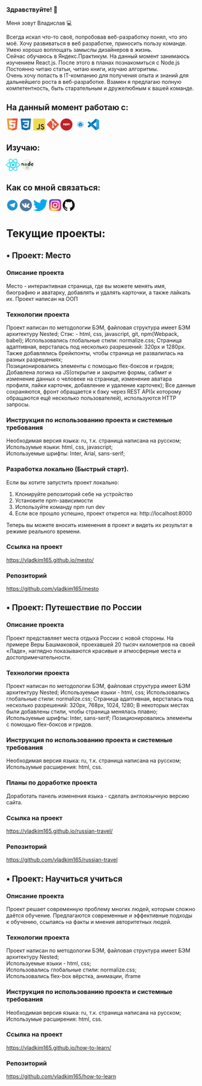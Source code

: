 ### Здравствуйте! 👋

Меня зовут Владислав 💻

Всегда искал что-то своё, попробовав веб-разработку понял, что это моё. Хочу развиваться в веб разработке, приносить пользу команде. Умею хорошо воплощать замыслы дизайнеров в жизнь.  
Сейчас обучаюсь в Яндекс.Практикум. На данный момент занимаюсь изучением React.js. После этого в планах познакомиться с Node.js  
Постоянно читаю статьи, читаю книги, изучаю алгоритмы.  
Очень хочу попасть в IT-компанию для получения опыта и знаний для дальнейшего роста в веб-разработке. Взамен я предлагаю полную компетентность, быть старательным и дружелюбным к вашей команде.

## На данный момент работаю с:
[![html5](./images/html5.png)](https://www.w3.org/html/)
[![css3](./images/css3.png)](https://www.w3schools.com/css/)
[![JavaScript](./images/javascript.png)](https://developer.mozilla.org/en-US/docs/Web/JavaScript)
[![git](./images/git.png)](https://git-scm.com/)
[![npm](./images/npm.png)](https://www.npmjs.com/)
[![Webpack](./images/webpack.png)](https://webpack.js.org/)
[![VSCode](./images/vscode.png)](https://code.visualstudio.com/)

## Изучаю:
[![React.js](./images/react.png)](https://reactjs.org/)
[![Nodejs](./images/nodejs.png)](https://nodejs.org/en/)

## Как со мной связаться:
[![Telegram](./images/telegram.png)](https://t.me/vladkim165)
[![VK](./images/vk.png)](https://vk.com/ashestoashes1)
[![Twitter](./images/twitter.png)](https://twitter.com/kimkimushka1)
[![Instagram](./images/instagram.png)](https://www.instagram.com/hatedxx1/)
[![GitHub](./images/github.png)](https://github.com/vladkim165/vladkim165)
  
# Текущие проекты:  
## • Проект: Место  
### Описание проекта  
Место - интерактивная страница, где вы можете менять имя, биографию и аватарку, добавлять и удалять карточки, а также лайкать их. 
Проект написан на ООП
### Технологии проекта  
Проект написан по методологии БЭМ, файловая структура имеет БЭМ архитектуру Nested; 
Стэк: - html, css, javascript, git, npm(Webpack, babel);
Использовались глобальные стили: normalize.css; 
Страница адаптивная, версталась под несколько разрешений: 320px и 1280px. Также добавлялись брейкпонты, чтобы страница не развалилась на разных разрешениях;   
Позиционировались элементы с помощью flex-боксов и гридов;  
Добавлена логика на JS(открытие и закрытие формы, сабмит и изменение данных о человеке на странице, изменение аватара профиля, лайки карточек, добавление и удаление карточек);
Все данные сохраняются, фронт обращается к бэку через REST API(к которому обращаются ещё несколько пользователей), используются HTTP запросы.
### Инструкция по использованию проекта и системные требования  
Необходимая версия языка: ru, т.к. страница написана на русском;    
Использумые языки: html, css, javascript;  
Используемые шрифты: Inter, Arial, sans-serif;    
### Разработка локально (Быстрый старт).
Если вы хотите запустить проект локально:  
1. Клонируйте репозиторий себе на устройство  
2. Установите npm-зависимости  
3. Используйте команду npm run dev  
4. Если все прошло успешно, проект открется на: http://localhost:8000  

Теперь вы можете вносить изменения в проект и видеть их результат в режиме реального времени.  

### Ссылка на проект  
https://vladkim165.github.io/mesto/

### Репозиторий
https://github.com/vladkim165/mesto

## • Проект: Путешествие по России
### Описание проекта
Проект представляет места отдыха России с новой стороны.
На примере Веры Башмаковой, проехавшей 20 тысяч километров на своей «Ладе», наглядно показываются красивые и атмосферные места и достопримечательности.

### Технологии проекта
Проект написан по методологии БЭМ, файловая структура имеет БЭМ архитектуру Nested; Используемые языки - html, css; Использовались глобальные стили: normalize.css; Страница адаптивная, версталась под несколько разрешений: 320px, 768px, 1024, 1280;
В некоторых местах были добавлены стили, чтобы страница менялась плавно;
Используемые шрифты: Inter, sans-serif;
Позиционировались элементы с помощью flex-боксов и гридов.

### Инструкция по использованию проекта и системные требования
Необходимая версия языка: ru, т.к. страница написана на русском;
Использумые расширения: html, css.

### Планы по доработке проекта
Доработать панель изменения языка - сделать англоязычную версию сайта.

### Ссылка на проект
https://vladkim165.github.io/russian-travel/

### Репозиторий
https://github.com/vladkim165/russian-travel

## • Проект: Научиться учиться
### Описание проекта
Проект решает современную проблему многих людей, которым сложно даётся обучение. Предлагаются современные и эффективные подходы к обучению, ссылаясь на факты и мнения авторитетных людей.

### Технологии проекта
Проект написан по методологии БЭМ, файловая структура имеет БЭМ архитектуру Nested;  
Используемые языки - html, css;  
Использовались глобальные стили: normalize.css;  
Использовались flex-box вёрстка, анимации, iframe

### Инструкция по использованию проекта и системные требования  
Необходимая версия языка: ru, т.к. страница написана на русском;  
Использумые расширения: html, css.

### Ссылка на проект
https://vladkim165.github.io/how-to-learn/

### Репозиторий
https://github.com/vladkim165/how-to-learn

